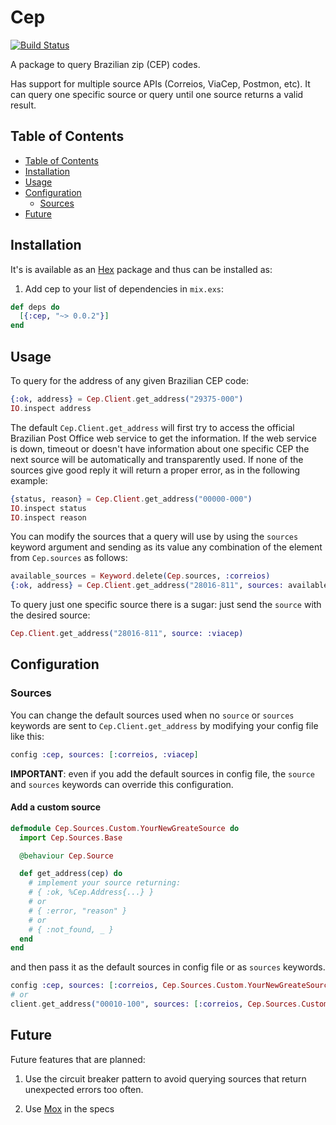 # Cep

[![Build Status](https://travis-ci.org/douglascamata/cep.svg?branch=master)](https://travis-ci.org/douglascamata/cep)

A package to query Brazilian zip (CEP) codes.

Has support for multiple source APIs (Correios, ViaCep, Postmon, etc).
It can query one specific source or query until one source returns a valid
result.

## Table of Contents
- [Table of Contents](#table-of-contents)
- [Installation](#installation)
- [Usage](#usage)
- [Configuration](#configuration)
  - [Sources](#sources)
- [Future](#future)

## Installation

It's is available as an [Hex](https://hex.pm) package and thus can be installed
as:

1. Add cep to your list of dependencies in `mix.exs`:

```elixir
def deps do
  [{:cep, "~> 0.0.2"}]
end
```

## Usage

To query for the address of any given Brazilian CEP code:

```elixir
{:ok, address} = Cep.Client.get_address("29375-000")
IO.inspect address
```

The default `Cep.Client.get_address` will first try to access the official Brazilian
Post Office web service to get the information. If the web service is down,
timeout or doesn't have information about one specific CEP the next source will
be automatically and transparently used. If none of the sources give good reply
it will return a proper error, as in the following example:

```elixir
{status, reason} = Cep.Client.get_address("00000-000")
IO.inspect status
IO.inspect reason
```

You can modify the sources that a query will use by using the `sources` keyword
argument and sending as its value any combination of the element from
`Cep.sources` as follows:

```elixir
available_sources = Keyword.delete(Cep.sources, :correios)
{:ok, address} = Cep.Client.get_address("28016-811", sources: available_sources)
```

To query just one specific source there is a sugar: just send the `source` with
the desired source:

```elixir
Cep.Client.get_address("28016-811", source: :viacep)
```

## Configuration

### Sources

You can change the default sources used when no `source` or `sources` keywords
are sent to `Cep.Client.get_address` by modifying your config file like this:

```elixir
config :cep, sources: [:correios, :viacep]
```

**IMPORTANT**: even if you add the default sources in config file, the `source`
and `sources` keywords can override this configuration.

#### Add a custom source

```elixir
defmodule Cep.Sources.Custom.YourNewGreateSource do
  import Cep.Sources.Base

  @behaviour Cep.Source

  def get_address(cep) do
    # implement your source returning:
    # { :ok, %Cep.Address{...} }
    # or
    # { :error, "reason" }
    # or
    # { :not_found, _ }
  end
end
```

and then pass it as the default sources in config file or as `sources` keywords.

```elixir
config :cep, sources: [:correios, Cep.Sources.Custom.YourNewGreateSource]
# or
client.get_address("00010-100", sources: [:correios, Cep.Sources.Custom.YourNewGreateSource])
```

## Future

Future features that are planned:

1. Use the circuit breaker pattern to avoid querying sources that return
   unexpected errors too often.

2. Use [Mox](https://github.com/plataformatec/mox) in the specs
